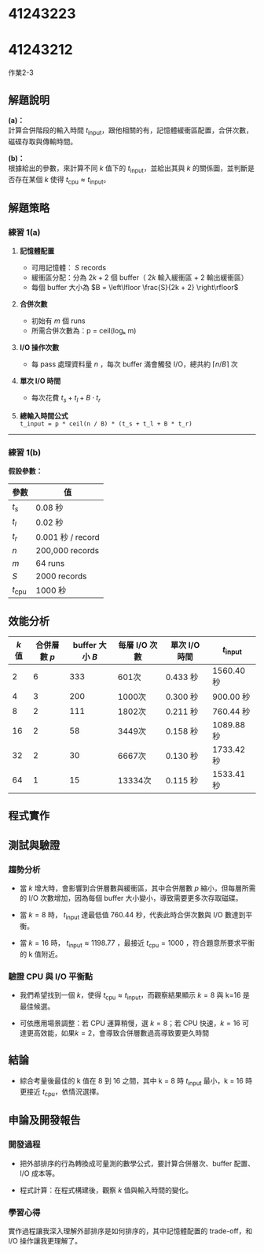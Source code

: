 # 41243223

# 41243212

作業2-3
## 解題說明
**(a)：**  
計算合併階段的輸入時間 $t_{\text{input}}$，跟他相關的有，記憶體緩衝區配置，合併次數，磁碟存取與傳輸時間。

**(b)：**  
根據給出的參數，來計算不同 $k$ 值下的 $t_{\text{input}}$，並給出其與 $k$ 的關係圖，並判斷是否存在某個 $k$ 使得 $t_{\text{cpu}} \approx t_{\text{input}}$。
## 解題策略
### 練習 1(a)

1. **記憶體配置**  
   - 可用記憶體： $S$ records  
   - 緩衝區分配：分為 $2k + 2$ 個 buffer（ $2k$ 輸入緩衝區 + 2 輸出緩衝區）  
   - 每個 buffer 大小為 $B = \left\lfloor \frac{S}{2k + 2} \right\rfloor$

2. **合併次數**  
   - 初始有 $m$ 個 runs
   - 所需合併次數為：p = ceil(logₖ m)


3. **I/O 操作次數**  
   - 每 pass 處理資料量 $n$ ，每次 buffer 滿會觸發 I/O，總共約 $\lceil n / B \rceil$ 次

4. **單次 I/O 時間**  
   - 每次花費 $t_s + t_l + B \cdot t_r$

5. **總輸入時間公式**  
`t_input = p * ceil(n / B) * (t_s + t_l + B * t_r)`


---

### 練習 1(b)

**假設參數：**

| 參數     | 值                |
|----------|-------------------|
| $t_s$    | 0.08 秒           |
| $t_l$    | 0.02 秒           |
| $t_r$    | 0.001 秒 / record |
| $n$      | 200,000 records   |
| $m$      | 64 runs           |
| $S$      | 2000 records      |
| $t_{\text{cpu}}$ | 1000 秒     |



## 效能分析

| $k$ 值 | 合併層數 $p$ | buffer 大小 $B$ | 每層 I/O 次數 | 單次 I/O 時間 | $t_{\text{input}}$ |
|--------|---------------|------------------|----------------|----------------|--------------------|
| 2      | 6             | 333              | 601次            | 0.433 秒       | 1560.40 秒         |
| 4      | 3             | 200              | 1000次           | 0.300 秒       | 900.00 秒          |
| 8      | 2             | 111              | 1802次           | 0.211 秒       | 760.44 秒          |
| 16     | 2             | 58               | 3449次           | 0.158 秒       | 1089.88 秒         |
| 32     | 2             | 30               | 6667次           | 0.130 秒       | 1733.42 秒         |
| 64     | 1             | 15               | 13334次          | 0.115 秒       | 1533.41 秒         |

## 程式實作

## 測試與驗證

### 趨勢分析
- 當 $k$ 增大時，會影響到合併層數與緩衝區，其中合併層數 $p$ 縮小，但每層所需的 I/O 次數增加，因為每個 buffer 大小變小，導致需要更多次存取磁碟。

- 當 $k = 8$ 時， $t_{\text{input}}$ 達最低值 760.44 秒，代表此時合併次數與 I/O 數達到平衡。

- 當 $k = 16$ 時， $t_{\text{input}} \approx 1198.77$ ，最接近  $t_{\text{cpu}} = 1000$ ，符合題意所要求平衡的 k 值附近。

### 驗證 CPU 與 I/O 平衡點
- 我們希望找到一個 $k$，使得 $t_{\text{cpu}} \approx t_{\text{input}}$，而觀察結果顯示 $k=8$ 與 k=16 是最佳候選。

- 可依應用場景調整：若 CPU 運算稍慢，選 $k = 8$；若 CPU 快速，$k = 16$ 可達更高效能，如果$k = 2$，會導致合併層數過高導致要更久時間
## 結論
- 綜合考量後最佳的 k 值在 8 到 16 之間，其中 k = 8 時 $t_{\text{input}}$ 最小，k = 16 時更接近 $t_{\text{cpu}}$，依情況選擇。


## 申論及開發報告
### 開發過程
* 把外部排序的行為轉換成可量測的數學公式，要計算合併層次、buffer 配置、I/O 成本等。

* 程式計算：在程式構建後，觀察 $k$ 值與輸入時間的變化。

### 學習心得
實作過程讓我深入理解外部排序是如何排序的，其中記憶體配置的 trade-off，和I/O 操作讓我更理解了。

